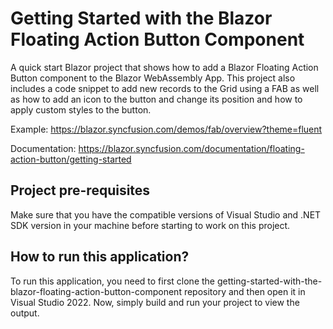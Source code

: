 # Getting Started with the Blazor Floating Action Button Component 

A quick start Blazor project that shows how to add a Blazor Floating Action Button component to the Blazor WebAssembly App. This project also includes a code snippet to add new records to the Grid using a FAB as well as how to add an icon to the button and change its position and how to apply custom styles to the button.

Example: https://blazor.syncfusion.com/demos/fab/overview?theme=fluent 

Documentation:  https://blazor.syncfusion.com/documentation/floating-action-button/getting-started


## Project pre-requisites

Make sure that you have the compatible versions of Visual Studio and .NET SDK version in your machine before starting to work on this project.

## How to run this application?

To run this application, you need to first clone the getting-started-with-the-blazor-floating-action-button-component repository and then open it in Visual Studio 2022. Now, simply build and run your project to view the output.

